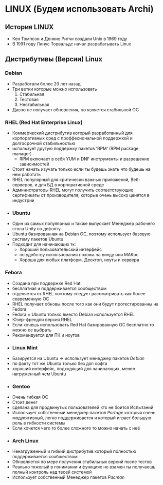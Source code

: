 # LINUX (Будем использовать Archi)
  ## История LINUX
  - Кен Томпсон и Деннис Ритчи создали Unix в 1969 году
  - В 1991 году Линус Торвальдс начал разрабатывать Linux
  ## Дистрибутивы (Версии) Linux
  ### Debian
  - Разработали более 20 лет назад
  - Три ветки которые можно использовать
    1. Стабильная
    2. Тестовая
    3. Нестабильная
  - Давно не получает обновления, но является стабильной ОС
  ### RHEL (Red Hat Enterprise Linux)
  - Коммерческий дистрибутив который разработанный для корпоративных сред с проффесиональной поддержкой и долгосрочной стабильностью
  - использует другую поддержку пакетов 'RPM' (RPM package manager)
    - RPM включает в себя YUM и DNF инструменты и разрешение зависимостей
  - Стоит начать изучать только если ты будешь знать что будешь на нем работать
  - RHEL популярный для критически важных приложений, Веб-серверов, и для БД в корпоративной среде
  - Администраторы RHEL могут получить соответствующие сертификаты от производителя, которые очень высоко ценятся в индустрии
  - ### Ubuntu
  - Один из самых популярных и также выпускает Менеджер рабочего стола Unity по дефолту
  - Ubuntu базированная на Debian ОС, поэтому использует базовую систему пакетов Ubuntu
  - Подходит для начинающих тк:
    - Хороший пользовательский интерфейс
    - по удобству использования похожа на винду или МАКос
    - Хороша для любых платформ, Десктоп, ноуты и сервера
  ### Febora
  - Создана при поддержке Red Hat
  - бесплатная и поддерживается сообществом
  - отделяется от RHEL поэтому следует рассматривать как более современную ОС
  - RHEL получает обновы после того как они будут протестированны на Fedora
  - Fedora = Ubuntu только вместо Debian используется RHEL
  - Юзер-френдли версия RHEL
  - Если хочешь использовать Red Hat базированную ОС бесплатно то можно ее выбрать
  - Рекомендуется для ПК и ноутов
  - ### Linux Mint
  - Базируется на Ubuntu => использует менеджер пакетов _Debian_
  - по факту тот же Ubuntu только без доп софта
  - хороший интерфейс, подходящий для начинающих, менее нагруженный чем Ubuntu
  - ### Gentoo
  - Очень гибкая ОС
  - Стоит денег
  - сделана для продвинутых пользователей кто не боится Испытаний
  - Использует собственный менеджер пакетов _Portage_ который очень модулятивный, легко поддерживается и который играет большую роль в гибкости системы
  - Если хочется чего то более сложного то можно начать с неё
  - ### Arch Linux
  - Ненагруженный и гибкий дистрибутив который полностью поддерживается сообществом
  - Обновляется по мере получения стабильных версий после тестов
  - Реально тяжелый в понимании и функциях но взамен ты получаешь полный контроль над твоей системой
  - Использует собственный Менеджер пакетов _Pacman_
